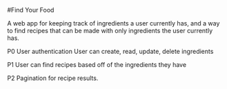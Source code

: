 #Find Your Food

A web app for keeping track of ingredients a user currently has, 
and a way to find recipes that can be made with only ingredients the user currently has.

P0
User authentication
User can create, read, update, delete ingredients

P1
User can find recipes based off of the ingredients they have

P2
Pagination for recipe results.